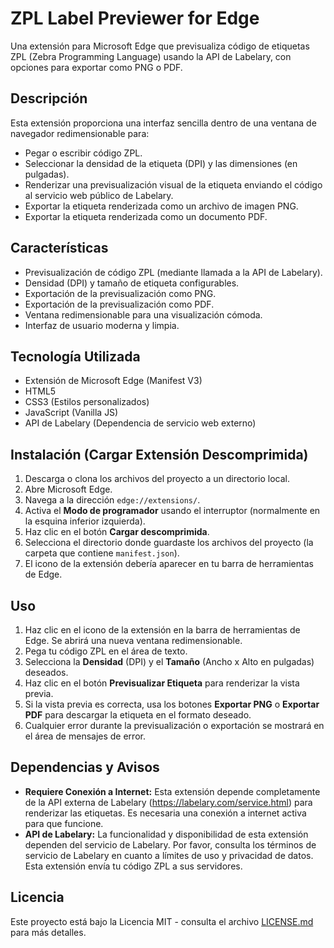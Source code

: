 # ZPL Label Previewer for Edge

Una extensión para Microsoft Edge que previsualiza código de etiquetas ZPL (Zebra Programming Language) usando la API de Labelary, con opciones para exportar como PNG o PDF.

## Descripción

Esta extensión proporciona una interfaz sencilla dentro de una ventana de navegador redimensionable para:
- Pegar o escribir código ZPL.
- Seleccionar la densidad de la etiqueta (DPI) y las dimensiones (en pulgadas).
- Renderizar una previsualización visual de la etiqueta enviando el código al servicio web público de Labelary.
- Exportar la etiqueta renderizada como un archivo de imagen PNG.
- Exportar la etiqueta renderizada como un documento PDF.

## Características

- Previsualización de código ZPL (mediante llamada a la API de Labelary).
- Densidad (DPI) y tamaño de etiqueta configurables.
- Exportación de la previsualización como PNG.
- Exportación de la previsualización como PDF.
- Ventana redimensionable para una visualización cómoda.
- Interfaz de usuario moderna y limpia.

## Tecnología Utilizada

- Extensión de Microsoft Edge (Manifest V3)
- HTML5
- CSS3 (Estilos personalizados)
- JavaScript (Vanilla JS)
- API de Labelary (Dependencia de servicio web externo)

## Instalación (Cargar Extensión Descomprimida)

1.  Descarga o clona los archivos del proyecto a un directorio local.
2.  Abre Microsoft Edge.
3.  Navega a la dirección `edge://extensions/`.
4.  Activa el **Modo de programador** usando el interruptor (normalmente en la esquina inferior izquierda).
5.  Haz clic en el botón **Cargar descomprimida**.
6.  Selecciona el directorio donde guardaste los archivos del proyecto (la carpeta que contiene `manifest.json`).
7.  El icono de la extensión debería aparecer en tu barra de herramientas de Edge.

## Uso

1.  Haz clic en el icono de la extensión en la barra de herramientas de Edge. Se abrirá una nueva ventana redimensionable.
2.  Pega tu código ZPL en el área de texto.
3.  Selecciona la **Densidad** (DPI) y el **Tamaño** (Ancho x Alto en pulgadas) deseados.
4.  Haz clic en el botón **Previsualizar Etiqueta** para renderizar la vista previa.
5.  Si la vista previa es correcta, usa los botones **Exportar PNG** o **Exportar PDF** para descargar la etiqueta en el formato deseado.
6.  Cualquier error durante la previsualización o exportación se mostrará en el área de mensajes de error.

## Dependencias y Avisos

- **Requiere Conexión a Internet:** Esta extensión depende completamente de la API externa de Labelary (https://labelary.com/service.html) para renderizar las etiquetas. Es necesaria una conexión a internet activa para que funcione.
- **API de Labelary:** La funcionalidad y disponibilidad de esta extensión dependen del servicio de Labelary. Por favor, consulta los términos de servicio de Labelary en cuanto a límites de uso y privacidad de datos. Esta extensión envía tu código ZPL a sus servidores.

## Licencia

Este proyecto está bajo la Licencia MIT - consulta el archivo [LICENSE.md](LICENSE.md) para más detalles.